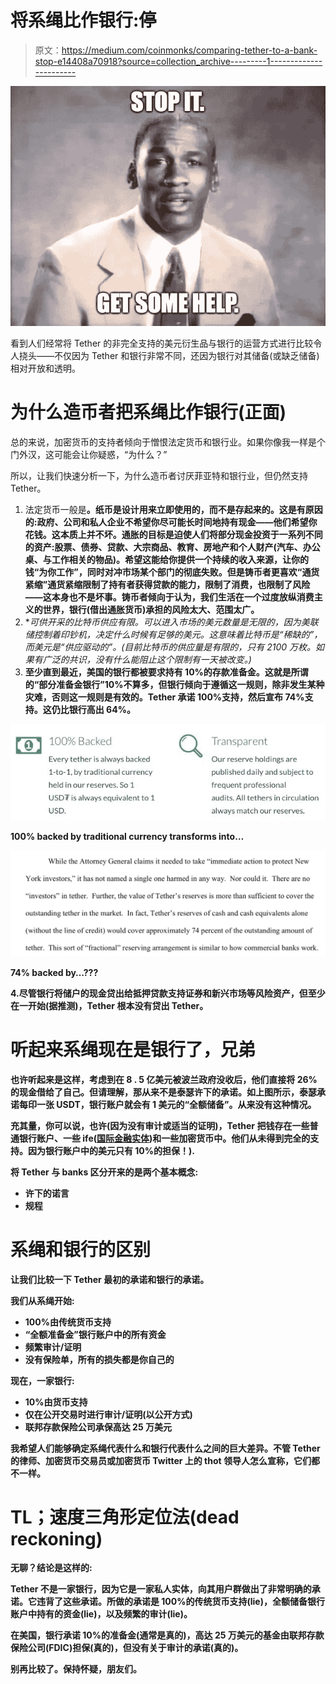 # 将系绳比作银行:停

> 原文：<https://medium.com/coinmonks/comparing-tether-to-a-bank-stop-e14408a70918?source=collection_archive---------1----------------------->

![](img/e6e031cfed1c9547ba01a1688236f6ef.png)

看到人们经常将 Tether 的非完全支持的美元衍生品与银行的运营方式进行比较令人挠头——不仅因为 Tether 和银行非常不同，还因为银行对其储备(或缺乏储备)相对开放和透明。

# 为什么造币者把系绳比作银行(正面)

总的来说，加密货币的支持者倾向于憎恨法定货币和银行业。如果你像我一样是个门外汉，这可能会让你疑惑，“为什么？”

所以，让我们快速分析一下，为什么造币者讨厌菲亚特和银行业，但仍然支持 Tether。

1.  法定货币一般是[](https://en.wikipedia.org/wiki/Inflation)**。纸币是设计用来立即使用的，而不是存起来的。这是有原因的:政府、公司和私人企业不希望你尽可能长时间地持有现金——他们希望你花钱。这本质上并不坏。通胀的目标是迫使人们将部分现金投资于一系列不同的资产:股票、债券、贷款、大宗商品、教育、房地产和个人财产(汽车、办公桌、与工作相关的物品)。希望这能给你提供一个持续的收入来源，让你的钱“为你工作”，同时对冲市场某个部门的彻底失败。但是铸币者更喜欢“**通货紧缩**”通货紧缩限制了持有者获得贷款的能力，限制了消费，也限制了风险——这本身也不是坏事。铸币者倾向于认为，我们生活在一个过度放纵消费主义的世界，银行(借出通胀货币)承担的风险太大、范围太广。**
2.  **可供开采的比特币供应有限。可以进入市场的美元数量是无限的，因为美联储控制着印钞机，决定什么时候有足够的美元。这意味着比特币是“稀缺的”，而美元是“供应驱动的”。(*目前比特币的供应量是有限的，只有 2100 万枚。如果有广泛的共识，没有什么能阻止这个限制有一天被改变。)**
3.  **至少直到最近，美国的银行都被要求持有 10%的存款准备金。这就是所谓的“部分准备金银行”10%不算多，但银行倾向于遵循这一规则，除非发生某种灾难，否则这一规则是有效的。Tether 承诺 100%支持，然后宣布 74%支持。这仍比银行高出 64%。**

**![](img/c8fbe077f35e3474c334254caeb62d95.png)**

**100% backed by traditional currency transforms into…**

**![](img/fb227a8000f84a5bbe07bea226f87fff.png)**

**74% backed by…???**

**4.尽管银行将储户的现金贷出给抵押贷款支持证券和新兴市场等风险资产，但至少在一开始(据推测)，Tether 根本没有贷出 Tether。**

# **听起来系绳现在是银行了，兄弟**

**也许听起来是这样，考虑到在 8 . 5 亿美元被波兰政府没收后，他们直接将 26%的现金借给了自己。但请理解，那从来不是泰瑟许下的承诺。如上图所示，泰瑟承诺每印一张 USDT，银行账户就会有 1 美元的“全额储备”。从来没有这种情况。**

**充其量，你可以说，也许(因为没有审计或适当的证明)，Tether 把钱存在一些普通银行账户、一些 ife([国际金融实体](https://www.dlapiper.com/en/us/insights/publications/2017/01/international-financial-entities-in-puerto-rico/))和一些加密货币中。他们从未得到完全的支持。因为银行账户中的美元只有 10%的担保！).**

**将 Tether 与 banks 区分开来的是两个基本概念:**

*   **许下的诺言**
*   **规程**

# **系绳和银行的区别**

**让我们比较一下 Tether 最初的承诺和银行的承诺。**

**我们从系绳开始:**

*   **100%由传统货币支持**
*   **“全额准备金”银行账户中的所有资金**
*   **频繁审计/证明**
*   **没有保险单，所有的损失都是你自己的**

**现在，一家银行:**

*   **10%由货币支持**
*   **仅在公开交易时进行审计/证明(以公开方式)**
*   **联邦存款保险公司承保高达 25 万美元**

**我希望人们能够确定系绳代表什么和银行代表什么之间的巨大差异。不管 Tether 的律师、加密货币交易员或加密货币 Twitter 上的 thot 领导人怎么宣称，它们都不一样。**

# **TL；速度三角形定位法(dead reckoning)**

**无聊？结论是这样的:**

**Tether 不是一家银行，因为它是一家私人实体，向其用户群做出了非常明确的承诺。它违背了这些承诺。所做的承诺是 100%的传统货币支持(lie)，全额储备银行账户中持有的资金(lie)，以及频繁的审计(lie)。**

**在美国，银行承诺 10%的准备金(通常是真的)，高达 25 万美元的基金由联邦存款保险公司(FDIC)担保(真的)，但没有关于审计的承诺(真的)。**

**别再比较了。保持怀疑，朋友们。**